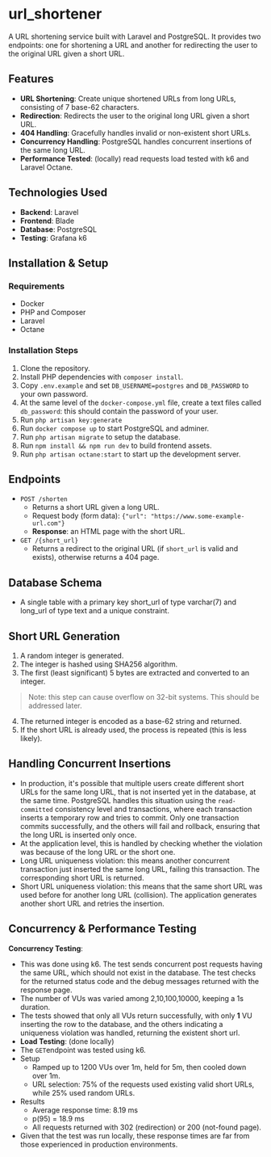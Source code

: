 # url_shortener
A URL shortening service built with Laravel and PostgreSQL. It provides two endpoints: one for shortening a URL and another for redirecting the user to the original URL given a short URL.
## Features 
* **URL Shortening**: Create unique shortened URLs from long URLs, consisting of 7 base-62 characters.
* **Redirection**: Redirects the user to the original long URL given a short URL.
* **404 Handling**: Gracefully handles invalid or non-existent short URLs.
* **Concurrency Handling**: PostgreSQL handles concurrent insertions of the same long URL.
* **Performance Tested**: (locally) read requests load tested with k6 and Laravel Octane.
## Technologies Used
* **Backend**: Laravel
* **Frontend**: Blade
* **Database**: PostgreSQL
* **Testing**: Grafana k6
## Installation & Setup
### Requirements
* Docker
* PHP and Composer
* Laravel
* Octane
### Installation Steps
1. Clone the repository.
2. Install PHP dependencies with `composer install`.
3. Copy `.env.example` and set `DB_USERNAME=postgres` and `DB_PASSWORD` to your own password.
4. At the same level of the `docker-compose.yml` file, create a text files called `db_password`: this should contain the password of your user. 
5. Run `php artisan key:generate`
6. Run `docker compose up` to start PostgreSQL and adminer.
7. Run `php artisan migrate` to setup the database.
8. Run `npm install && npm run dev` to build frontend assets.
9. Run `php artisan octane:start` to start up the development server.
## Endpoints
* `POST /shorten`
	* Returns a short URL given a long URL.
	* Request body (form data): `{"url": "https://www.some-example-url.com"}` 
	* **Response**:  an HTML page with the short URL.
* `GET /{short_url}`
	* Returns a redirect to the original URL (if `short_url` is valid and exists), otherwise returns a 404 page.
## Database Schema
* A single table with a primary key short_url of type varchar(7) and long_url of type text and a unique constraint.
## Short URL Generation
1. A random integer is generated.
2. The integer is hashed using SHA256 algorithm.
3. The first (least significant) 5 bytes are extracted and converted to an integer.
> Note: this step can cause overflow on 32-bit systems. This should be addressed later.
4. The returned integer is encoded as a base-62 string and returned.
5. If the short URL is already used, the process is repeated (this is less likely).
## Handling Concurrent Insertions
* In production, it's possible that multiple users create different short URLs for the same long URL, that is not inserted yet in the database, at the same time. PostgreSQL handles this situation using the `read-committed` consistency level and transactions, where each transaction inserts a temporary row and tries to commit. Only one transaction commits successfully, and the others will fail and rollback, ensuring that the long URL is inserted only once.
* At the application level, this is handled by checking whether the violation was because of the long URL or the short one.
* Long URL uniqueness violation: this means another concurrent transaction just inserted the same long URL, failing this transaction. The corresponding short URL is returned.
* Short URL uniqueness violation: this means that the same short URL was used before for another long URL (collision). The application generates another short URL and retries the insertion.  
## Concurrency & Performance Testing
**Concurrency Testing**: 
* This was done using k6. The test sends concurrent post requests having the same URL, which should not exist in the database. The test checks for the returned status code and the debug messages returned with the response page.
* The number of VUs was varied among 2,10,100,10000, keeping a 1s duration.
* The tests showed that only all VUs return successfully, with only **1** VU inserting the row to the database, and the others indicating a uniqueness violation was handled, returning the existent short url.
* **Load Testing**: (done locally)
* The `GET`endpoint was tested using k6.
* Setup
	* Ramped up to 1200 VUs  over 1m, held for 5m, then cooled down over 1m.
	* URL selection: 75% of the requests used existing valid short URLs, while 25% used random URLs.
* Results
	* Average response time: 8.19 ms
	* p(95) = 18.9 ms
	* All requests returned with 302 (redirection) or 200 (not-found page).
* Given that the test was run locally, these response times are far from those experienced in production environments.
